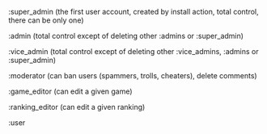 :super_admin (the first user account, created by install action, total control, there can be only one)

:admin (total control except of deleting other :admins or :super_admin)

:vice_admin (total control except of deleting other :vice_admins, :admins or :super_admin)

:moderator (can ban users (spammers, trolls, cheaters), delete comments)

:game_editor (can edit a given game)

:ranking_editor (can edit a given ranking)

:user
